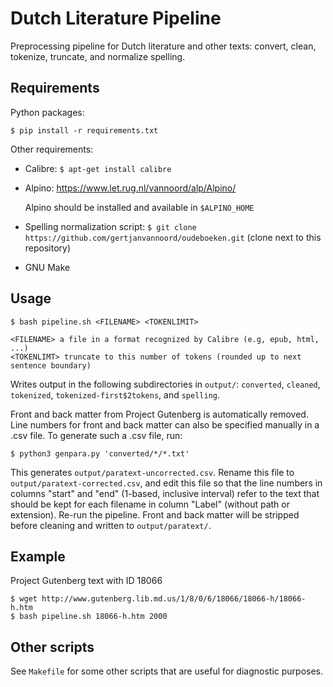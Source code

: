 # Dutch Literature Pipeline

Preprocessing pipeline for Dutch literature and other texts:
convert, clean, tokenize, truncate, and normalize spelling.

## Requirements

Python packages:

    $ pip install -r requirements.txt

Other requirements:

- Calibre: `$ apt-get install calibre`
- Alpino: https://www.let.rug.nl/vannoord/alp/Alpino/

  Alpino should be installed and available in `$ALPINO_HOME`
- Spelling normalization script:
  `$ git clone https://github.com/gertjanvannoord/oudeboeken.git`
  (clone next to this repository)
- GNU Make

## Usage

    $ bash pipeline.sh <FILENAME> <TOKENLIMIT>
    
    <FILENAME> a file in a format recognized by Calibre (e.g, epub, html, ...)
    <TOKENLIMT> truncate to this number of tokens (rounded up to next sentence boundary)

Writes output in the following subdirectories in `output/`:
`converted`, `cleaned`, `tokenized`, `tokenized-first$2tokens`,
and `spelling`.

Front and back matter from Project Gutenberg is automatically removed.
Line numbers for front and back matter can also be specified manually
in a .csv file. To generate such a .csv file, run:

    $ python3 genpara.py 'converted/*/*.txt'

This generates `output/paratext-uncorrected.csv`. Rename this file to
`output/paratext-corrected.csv`, and edit this file so that the line numbers in
columns "start" and "end" (1-based, inclusive interval) refer to the text that
should be kept for each filename in column "Label" (without path or extension).
Re-run the pipeline. Front and back matter will be stripped before cleaning and
written to `output/paratext/`.

## Example

Project Gutenberg text with ID 18066

    $ wget http://www.gutenberg.lib.md.us/1/8/0/6/18066/18066-h/18066-h.htm
    $ bash pipeline.sh 18066-h.htm 2000

## Other scripts

See `Makefile` for some other scripts that are useful for diagnostic purposes.
